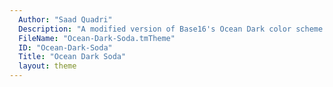 ```yaml
---
  Author: "Saad Quadri"
  Description: "A modified version of Base16's Ocean Dark color scheme to match Soda's Dark theme."
  FileName: "Ocean-Dark-Soda.tmTheme"
  ID: "Ocean-Dark-Soda"
  Title: "Ocean Dark Soda"
  layout: theme
---
```

  
